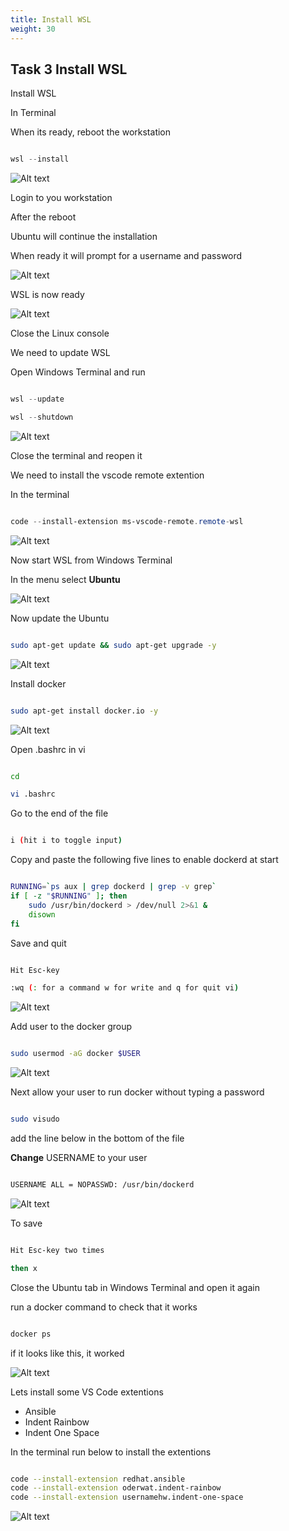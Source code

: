 ```yaml
---
title: Install WSL
weight: 30
---
```


## Task 3 Install WSL

Install WSL

In Terminal

When its ready, reboot the workstation

```powershell

wsl --install

```

![Alt text](images/01_install_wsl.png?raw=true "install wsl")

Login to you workstation

After the reboot

Ubuntu will continue the installation

When ready it will prompt for a username and password

![Alt text](images/02_install_wsl_add_user.png?raw=true "install wsl add user")

WSL is now ready

![Alt text](images/03_wsl_ready.png?raw=true "wsl ready")

Close the Linux console

We need to update WSL

Open Windows Terminal and run

```powershell

wsl --update

wsl --shutdown

```

![Alt text](images/04_wsl_update.png?raw=true "wsl update")

Close the terminal and reopen it

We need to install the vscode remote extention

In the terminal

```powershell

code --install-extension ms-vscode-remote.remote-wsl

```

![Alt text](images/05_code_remote_ext.png?raw=true "code extention")

Now start WSL from Windows Terminal

In the menu select **Ubuntu**

![Alt text](images/06_start_ubuntu.png?raw=true "start ubuntu")

Now update the Ubuntu

```bash

sudo apt-get update && sudo apt-get upgrade -y

```

![Alt text](images/07_update_ubuntu.png?raw=true "update ubuntu")

Install docker

```bash

sudo apt-get install docker.io -y

```

![Alt text](images/08_install_docker.png?raw=true "install docker")

Open .bashrc in vi

```bash

cd

vi .bashrc

```

Go to the end of the file

```bash

i (hit i to toggle input)

```

Copy and paste the following five lines to enable dockerd at start

```bash

RUNNING=`ps aux | grep dockerd | grep -v grep`
if [ -z "$RUNNING" ]; then
    sudo /usr/bin/dockerd > /dev/null 2>&1 &
    disown
fi

```

Save and quit

```bash

Hit Esc-key

:wq (: for a command w for write and q for quit vi)


```

![Alt text](images/09_edit_bashrc.png?raw=true "bashrc")

Add user to the docker group

```bash

sudo usermod -aG docker $USER

```

![Alt text](images/10_groupadd.png?raw=true "groupadd")

Next allow your user to run docker without typing a password

```bash

sudo visudo

```

add the line below in the bottom of the file

**Change** USERNAME to your user

```bash

USERNAME ALL = NOPASSWD: /usr/bin/dockerd

```

![Alt text](images/11_visudo.png?raw=true "visudo")

To save

```bash

Hit Esc-key two times

then x

```

Close the Ubuntu tab in Windows Terminal and open it again

run a docker command to check that it works

```bash

docker ps

```

if it looks like this, it worked

![Alt text](images/12_docker_ps.png?raw=true "docker ps")

Lets install some VS Code extentions

- Ansible
- Indent Rainbow
- Indent One Space

In the terminal run below to install the extentions

```bash

code --install-extension redhat.ansible
code --install-extension oderwat.indent-rainbow
code --install-extension usernamehw.indent-one-space

```

![Alt text](images/13_install_code_extentions.png?raw=true "Install code extentions")
